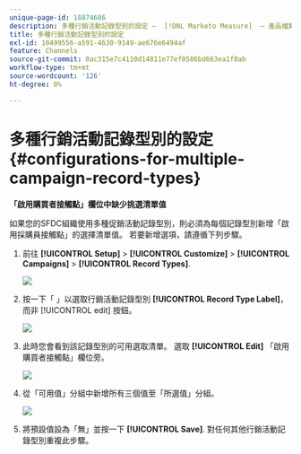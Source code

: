 ```yaml
---
unique-page-id: 18874686
description: 多種行銷活動記錄型別的設定 —  [!DNL Marketo Measure]  — 產品檔案
title: 多種行銷活動記錄型別的設定
exl-id: 10499556-a591-4630-9149-ae676e6494af
feature: Channels
source-git-commit: 8ac315e7c4110d14811e77ef0586bd663ea1f8ab
workflow-type: tm+mt
source-wordcount: '126'
ht-degree: 0%

---
```


# 多種行銷活動記錄型別的設定 {#configurations-for-multiple-campaign-record-types}

**「啟用購買者接觸點」欄位中缺少挑選清單值**

如果您的SFDC組織使用多種促銷活動記錄型別，則必須為每個記錄型別新增「啟用採購員接觸點」的選擇清單值。 若要新增選項，請遵循下列步驟。

1. 前往 **[!UICONTROL Setup]** > **[!UICONTROL Customize]** > **[!UICONTROL Campaigns]** > **[!UICONTROL Record Types]**.

   ![](assets/1.jpg)

1. 按一下「 」以選取行銷活動記錄型別 **[!UICONTROL Record Type Label]**，而非 [!UICONTROL edit] 按鈕。

   ![](assets/2.jpg)

1. 此時您會看到該記錄型別的可用選取清單。 選取 **[!UICONTROL Edit]** 「啟用購買者接觸點」欄位旁。

   ![](assets/3.jpg)

1. 從「可用值」分組中新增所有三個值至「所選值」分組。

   ![](assets/4.jpg)

1. 將預設值設為「無」並按一下 **[!UICONTROL Save]**. 對任何其他行銷活動記錄型別重複此步驟。
